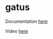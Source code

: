 # gatus

Documentation [here](https://technotim.live/posts/gatus-uptime-monitoring/)

Video [here](https://www.youtube.com/watch?v=LeZQjWlDUHs)
